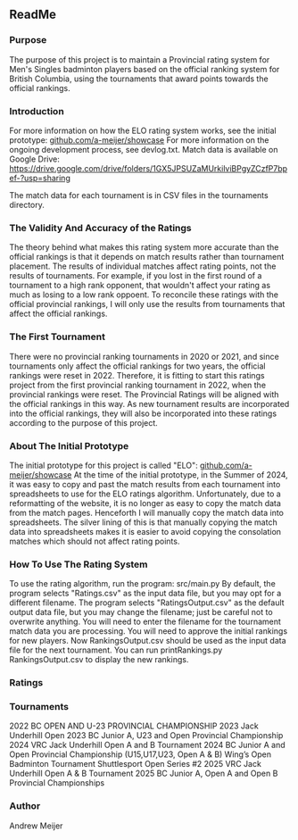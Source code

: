 ## ReadMe
### Purpose
The purpose of this project is to maintain a Provincial rating system for Men's Singles badminton players based on the official ranking system for British Columbia, using the tournaments that award points towards the official rankings.

### Introduction
For more information on how the ELO rating system works, see the initial prototype: [github.com/a-meijer/showcase](https://github.com/a-meijer/showcase/tree/master/ELO)
For more information on the ongoing development process, see devlog.txt.
Match data is available on Google Drive:
https://drive.google.com/drive/folders/1GX5JPSUZaMUrkilviBPgyZCzfP7bpef-?usp=sharing

The match data for each tournament is in CSV files in the tournaments directory.

### The Validity And Accuracy of the Ratings
The theory behind what makes this rating system more accurate than the official rankings is that it depends on match results rather than tournament placement.
The results of individual matches affect rating points, not the results of tournaments. For example, if you lost in the first round of a tournament to a high rank opponent, that wouldn't affect your rating as much as losing to a low rank oppoent.
To reconcile these ratings with the official provincial rankings, I will only use the results from tournaments that affect the official rankings.

### The First Tournament
There were no provincial ranking tournaments in 2020 or 2021, and since tournaments only affect the official rankings for two years, the official rankings were reset in 2022.
Therefore, it is fitting to start this ratings project from the first provincial ranking tournament in 2022, when the provincial rankings were reset. 
The Provincial Ratings will be aligned with the official rankings in this way.
As new tournament results are incorporated into the official rankings, they will also be incorporated into these ratings according to the purpose of this project.

### About The Initial Prototype
The initial prototype for this project is called "ELO": [github.com/a-meijer/showcase](https://github.com/a-meijer/showcase/tree/master/ELO)
At the time of the initial prototype, in the Summer of 2024, it was easy to copy and past the match results from each tournament into spreadsheets to use for the ELO ratings algorithm.
Unfortunately, due to a reformatting of the website, it is no longer as easy to copy the match data from the match pages. Henceforth I will manually copy the match data into spreadsheets.
The silver lining of this is that manually copying the match data into spreadsheets makes it is easier to avoid copying the consolation matches which should not affect rating points.

### How To Use The Rating System
To use the rating algorithm, run the program: src/main.py
By default, the program selects "Ratings.csv" as the input data file, but you may opt for a different filename.
The program selects "RatingsOutput.csv" as the default output data file, but you may change the filename; just be careful not to overwrite anything.
You will need to enter the filename for the tournament match data you are processing. You will need to approve the initial rankings for new players.
Now RankingsOutput.csv should be used as the input data file for the next tournament.
You can run printRankings.py RankingsOutput.csv to display the new rankings.

### Ratings


### Tournaments
2022 BC OPEN AND U-23 PROVINCIAL CHAMPIONSHIP
2023 Jack Underhill Open
2023 BC Junior A, U23 and Open Provincial Championship
2024 VRC Jack Underhill Open A and B Tournament
2024 BC Junior A and Open Provincial Championship (U15,U17,U23, Open A & B)
Wing’s Open Badminton Tournament
Shuttlesport Open Series #2
2025 VRC Jack Underhill Open A & B Tournament
2025 BC Junior A, Open A and Open B Provincial Championships

### Author
Andrew Meijer